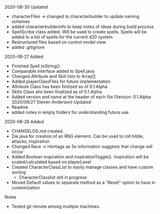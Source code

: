 2020-08-30
Updated
* characterFiles -> changed to characterbuilder to update naming schemes
* added characterbuilderinfo to keep notes of ideas during build process
* SpellScribe class added. Will be used to create spells. Spells will be added to a list of spells for the current d20 system.
* Restructured files based on control model view
* added .gitignore


2020-08-27
Added
* Finished Spell.toString()
* Comparable interface added to Spell.java
* Changed Attribute and Skill lists to Array[]
* Added playerClassFiles for future implementation
* Attribute Class has been finilized as of 0.1.Alpha
* Skills Class ahs been finalized as of 0.1.Alpha
* Added version and name at the header of each file (Version: 0.1.Alpha 2020/08/27 Steven Anderson)
Updated
* Readme
* added notes in empty folders for understanding future use



2020-08-26
Added
* CHANGELOG.md created.
* Die.java for creation of an RNG element. Can be used to roll hitdie, attacks, inspiration
* Changed Race -> Heritage as 5e information suggests that change will occur
* Added Boolean inspiration and inspirationToggle(). Inspiration will be scaled/calculated based on playerLevel
* Created CharacterClassList to easily manage classes and have custom sorting
    - CharacterClasslist still in progress
* Moved Default values to separate method as a "Reset" option to have in customization


Notes
* Tested git remote among multiple machines.